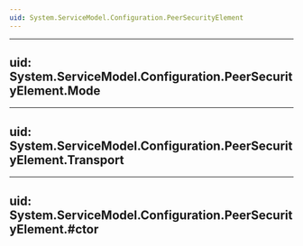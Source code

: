 ```yaml
---
uid: System.ServiceModel.Configuration.PeerSecurityElement
---
```


---
uid: System.ServiceModel.Configuration.PeerSecurityElement.Mode
---

---
uid: System.ServiceModel.Configuration.PeerSecurityElement.Transport
---

---
uid: System.ServiceModel.Configuration.PeerSecurityElement.#ctor
---
